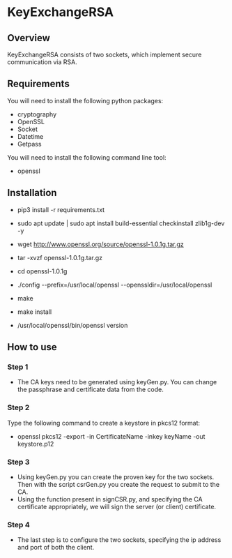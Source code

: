 # KeyExchangeRSA
## Overview
KeyExchangeRSA consists of two sockets, which implement secure communication via RSA.

## Requirements
You will need to install the following python packages:
* cryptography
* OpenSSL
* Socket
* Datetime
* Getpass

You will need to install the following command line tool:
* openssl

## Installation
* pip3 install -r requirements.txt
 
 
* sudo apt update | sudo apt install build-essential checkinstall zlib1g-dev -y
* wget http://www.openssl.org/source/openssl-1.0.1g.tar.gz
* tar -xvzf openssl-1.0.1g.tar.gz
* cd openssl-1.0.1g
* ./config --prefix=/usr/local/openssl --openssldir=/usr/local/openssl
* make
* make install
* /usr/local/openssl/bin/openssl version

## How to use
### Step 1
* The CA keys need to be generated using keyGen.py. You can change the passphrase and certificate data from the code.

### Step 2
Type the following command to create a keystore in pkcs12 format:
* openssl pkcs12 -export -in CertificateName -inkey keyName -out keystore.p12
 
### Step 3 
* Using keyGen.py you can create the proven key for the two sockets. Then with the script csrGen.py you create the request to submit to the CA.
* Using the function present in signCSR.py, and specifying the CA certificate appropriately, we will sign the server (or client) certificate.
 
### Step 4
* The last step is to configure the two sockets, specifying the ip address and port of both the client.
